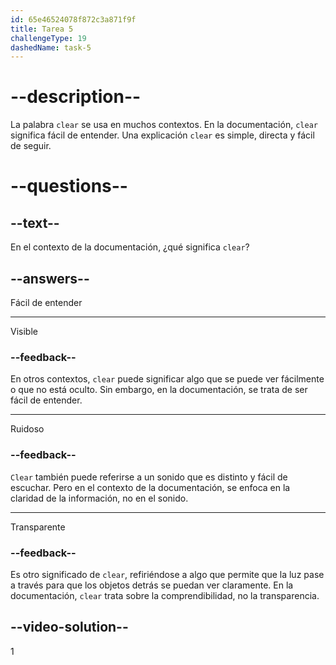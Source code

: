 ```yaml
---
id: 65e46524078f872c3a871f9f
title: Tarea 5
challengeType: 19
dashedName: task-5
---
```


# --description--

La palabra `clear` se usa en muchos contextos. En la documentación, `clear` significa fácil de entender. Una explicación `clear` es simple, directa y fácil de seguir.

# --questions--

## --text--

En el contexto de la documentación, ¿qué significa `clear`?

## --answers--

Fácil de entender

---

Visible

### --feedback--

En otros contextos, `clear` puede significar algo que se puede ver fácilmente o que no está oculto. Sin embargo, en la documentación, se trata de ser fácil de entender.

---

Ruidoso

### --feedback--

`Clear` también puede referirse a un sonido que es distinto y fácil de escuchar. Pero en el contexto de la documentación, se enfoca en la claridad de la información, no en el sonido.

---

Transparente

### --feedback--

Es otro significado de `clear`, refiriéndose a algo que permite que la luz pase a través para que los objetos detrás se puedan ver claramente. En la documentación, `clear` trata sobre la comprendibilidad, no la transparencia.

## --video-solution--

1
